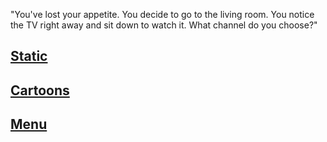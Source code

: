 "You've lost your appetite. You decide to go to the living room. You notice the TV 
right away and sit down to watch it. What channel do you choose?"

[Static](static.md)
---
[Cartoons](cartoons.md)
---
[Menu](../README.md)
---